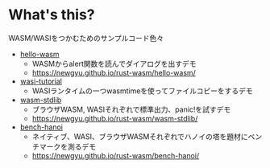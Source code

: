 # What's this?

WASM/WASIをつかむためのサンプルコード色々

- [hello-wasm](hello-wasm/README.md)
    - WASMからalert関数を読んでダイアログを出すデモ
    - https://newgyu.github.io/rust-wasm/hello-wasm/
- [wasi-tutorial](wasi-tutorial/README.md)
    - WASIランタイムの一つwasmtimeを使ってファイルコピーをするデモ
- [wasm-stdlib](wasm-stdlib/README.md)
    - ブラウザWASM, WASIそれぞれで標準出力、panic!を試すデモ
    - https://newgyu.github.io/rust-wasm/wasm-stdlib/
- [bench-hanoi](benchi-hanoi/README.md)
    - ネイティブ、WASI、ブラウザWASMそれぞれでハノイの塔を題材にベンチマークを測るデモ
    - https://newgyu.github.io/rust-wasm/bench-hanoi/